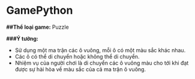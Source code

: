 # GamePython


**##Thể loại game:** Puzzle

**###Ý tưởng:** 
- Sử dụng một ma trận các ô vuông, mỗi ô có một màu sắc khác nhau. 
- Các ô có thể di chuyển hoặc không thể di chuyển. 
- Nhiệm vụ của người chơi là di chuyển các ô vuông màu cho tới khi đạt được sự hài hòa về màu sắc của cả ma trận ô vuông.
